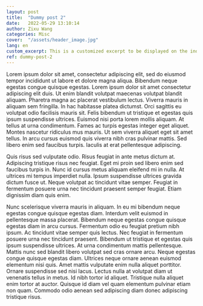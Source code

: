 ```yaml
---
layout: post
title:  "Dummy post 2"
date:   2022-05-29 13:10:14
author: Zixu Wang
categories: Misc
cover:  "/assets/header_image.jpg"
lang: en
custom_excerpt: This is a customized excerpt to be displayed on the index page.
ref: dummy-post-2
---
```


Lorem ipsum dolor sit amet, consectetur adipiscing elit, sed do eiusmod tempor incididunt ut labore et dolore magna aliqua. Bibendum neque egestas congue quisque egestas. Lorem ipsum dolor sit amet consectetur adipiscing elit duis. Ut enim blandit volutpat maecenas volutpat blandit aliquam. Pharetra magna ac placerat vestibulum lectus. Viverra mauris in aliquam sem fringilla. In hac habitasse platea dictumst. Orci sagittis eu volutpat odio facilisis mauris sit. Felis bibendum ut tristique et egestas quis ipsum suspendisse ultrices. Euismod nisi porta lorem mollis aliquam. At tellus at urna condimentum. Fames ac turpis egestas integer eget aliquet. Montes nascetur ridiculus mus mauris. Ut sem viverra aliquet eget sit amet tellus. In arcu cursus euismod quis viverra nibh cras pulvinar mattis. Sed libero enim sed faucibus turpis. Iaculis at erat pellentesque adipiscing.

Quis risus sed vulputate odio. Risus feugiat in ante metus dictum at. Adipiscing tristique risus nec feugiat. Eget mi proin sed libero enim sed faucibus turpis in. Nunc id cursus metus aliquam eleifend mi in nulla. At ultrices mi tempus imperdiet nulla. Ipsum suspendisse ultrices gravida dictum fusce ut. Neque volutpat ac tincidunt vitae semper. Feugiat in fermentum posuere urna nec tincidunt praesent semper feugiat. Etiam dignissim diam quis enim.

Nunc scelerisque viverra mauris in aliquam. In eu mi bibendum neque egestas congue quisque egestas diam. Interdum velit euismod in pellentesque massa placerat. Bibendum neque egestas congue quisque egestas diam in arcu cursus. Fermentum odio eu feugiat pretium nibh ipsum. Ac tincidunt vitae semper quis lectus. Nec feugiat in fermentum posuere urna nec tincidunt praesent. Bibendum ut tristique et egestas quis ipsum suspendisse ultrices. At urna condimentum mattis pellentesque. Mattis nunc sed blandit libero volutpat sed cras ornare arcu. Neque egestas congue quisque egestas diam. Ultrices neque ornare aenean euismod elementum nisi quis. Amet mattis vulputate enim nulla aliquet porttitor. Ornare suspendisse sed nisi lacus. Lectus nulla at volutpat diam ut venenatis tellus in metus. Id nibh tortor id aliquet. Tristique nulla aliquet enim tortor at auctor. Quisque id diam vel quam elementum pulvinar etiam non quam. Commodo odio aenean sed adipiscing diam donec adipiscing tristique risus.
